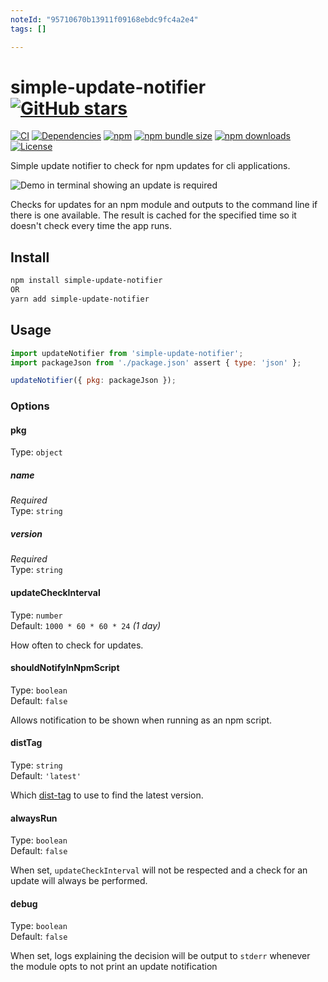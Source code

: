 ```yaml
---
noteId: "95710670b13911f09168ebdc9fc4a2e4"
tags: []

---
```


# simple-update-notifier [![GitHub stars](https://img.shields.io/github/stars/alexbrazier/simple-update-notifier?label=Star%20Project&style=social)](https://github.com/alexbrazier/simple-update-notifier/stargazers)

[![CI](https://github.com/alexbrazier/simple-update-notifier/workflows/Build%20and%20Deploy/badge.svg)](https://github.com/alexbrazier/simple-update-notifier/actions)
[![Dependencies](https://img.shields.io/librariesio/release/npm/simple-update-notifier)](https://www.npmjs.com/package/simple-update-notifier?activeTab=dependencies)
[![npm](https://img.shields.io/npm/v/simple-update-notifier)](https://www.npmjs.com/package/simple-update-notifier)
[![npm bundle size](https://img.shields.io/bundlephobia/min/simple-update-notifier)](https://bundlephobia.com/result?p=simple-update-notifier)
[![npm downloads](https://img.shields.io/npm/dw/simple-update-notifier)](https://www.npmjs.com/package/simple-update-notifier)
[![License](https://img.shields.io/npm/l/simple-update-notifier)](./LICENSE)

Simple update notifier to check for npm updates for cli applications.

<img src="./.github/demo.png" alt="Demo in terminal showing an update is required">

Checks for updates for an npm module and outputs to the command line if there is one available. The result is cached for the specified time so it doesn't check every time the app runs.

## Install

```bash
npm install simple-update-notifier
OR
yarn add simple-update-notifier
```

## Usage

```js
import updateNotifier from 'simple-update-notifier';
import packageJson from './package.json' assert { type: 'json' };

updateNotifier({ pkg: packageJson });
```

### Options

#### pkg

Type: `object`

##### name

_Required_\
Type: `string`

##### version

_Required_\
Type: `string`

#### updateCheckInterval

Type: `number`\
Default: `1000 * 60 * 60 * 24` _(1 day)_

How often to check for updates.

#### shouldNotifyInNpmScript

Type: `boolean`\
Default: `false`

Allows notification to be shown when running as an npm script.

#### distTag

Type: `string`\
Default: `'latest'`

Which [dist-tag](https://docs.npmjs.com/adding-dist-tags-to-packages) to use to find the latest version.

#### alwaysRun

Type: `boolean`\
Default: `false`

When set, `updateCheckInterval` will not be respected and a check for an update will always be performed.

#### debug

Type: `boolean`\
Default: `false`

When set, logs explaining the decision will be output to `stderr` whenever the module opts to not print an update notification
